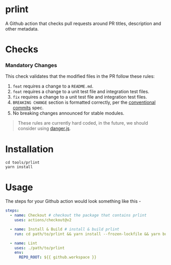 # prlint

A Github action that checks pull requests around PR titles, description and other metadata.

# Checks

### Mandatory Changes

This check validates that the modified files in the PR follow these rules:

1. `feat` requires a change to a `README.md`.
2. `feat` requires a change to a unit test file and integration test files.
3. `fix` requires a change to a unit test file and integration test files.
4. `BREAKING CHANGE` section is formatted correctly, per the [conventional commits] spec.
5. No breaking changes announced for stable modules.

> These rules are currently hard coded, in the future, we should consider using [danger.js](https://danger.systems/js/).

[conventional commits]: https://www.conventionalcommits.org

# Installation

```console
cd tools/prlint
yarn install
```

# Usage

The steps for your Github action would look something like this -

```yaml
steps:
  - name: Checkout # checkout the package that contains prlint
    uses: actions/checkout@v2

  - name: Install & Build # install & build prlint
    run: cd path/to/prlint && yarn install --frozen-lockfile && yarn build

  - name: Lint
    uses: ./path/to/prlint
    env:
      REPO_ROOT: ${{ github.workspace }}
```
